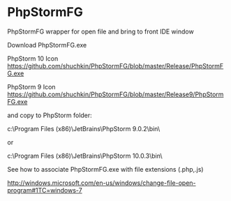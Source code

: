 # PhpStormFG
PhpStormFG wrapper for open file and bring to front IDE window

Download PhpStormFG.exe

PhpStorm 10 Icon
https://github.com/shuchkin/PhpStormFG/blob/master/Release/PhpStormFG.exe

PhpStorm 9 Icon
https://github.com/shuchkin/PhpStormFG/blob/master/Release9/PhpStormFG.exe


and copy to PhpStorm folder:

c:\Program Files (x86)\JetBrains\PhpStorm 9.0.2\bin\

or

c:\Program Files (x86)\JetBrains\PhpStorm 10.0.3\bin\

See how to associate PhpStormFG.exe with file extensions (.php,.js)

http://windows.microsoft.com/en-us/windows/change-file-open-program#1TC=windows-7
